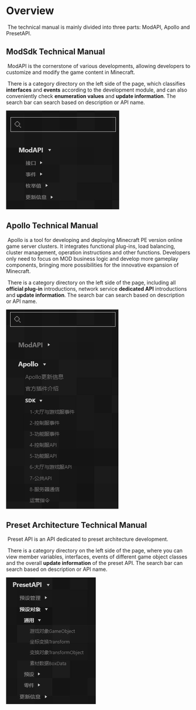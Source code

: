 # Overview 

​ The technical manual is mainly divided into three parts: ModAPI, Apollo and PresetAPI. 

## ModSdk Technical Manual 

​ ModAPI is the cornerstone of various developments, allowing developers to customize and modify the game content in Minecraft. 

​ There is a category directory on the left side of the page, which classifies **interfaces** and **events** according to the development module, and can also conveniently check **enumeration values** and **update information**. The search bar can search based on description or API name. 

![Plugin Download](./images/introduction1.png) 

## Apollo Technical Manual 

​ Apollo is a tool for developing and deploying Minecraft PE version online game server clusters. It integrates functional plug-ins, load balancing, cluster management, operation instructions and other functions. Developers only need to focus on MOD business logic and develop more gameplay components, bringing more possibilities for the innovative expansion of Minecraft. 

​ There is a category directory on the left side of the page, including all **official plug-in** introductions, network service **dedicated API** introductions and **update information**. The search bar can search based on description or API name. 

![Plugin Download](./images/introduction2.png) 

## Preset Architecture Technical Manual 

​ Preset API is an API dedicated to preset architecture development. 

​ There is a category directory on the left side of the page, where you can view member variables, interfaces, events of different game object classes and the overall **update information** of the preset API. The search bar can search based on description or API name. 

![image-20210728191249948](./images/introduction3.png)